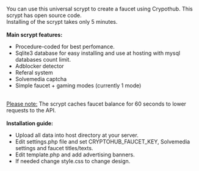You can use this universal scrypt to create a faucet using Crypothub. This scrypt has open source code.<br>
        Installing of the scrypt takes only 5 minutes.<br><br>
        <b>Main scrypt features:</b>
        <ul>
            <li>Procedure-coded for best perfomance.</li>
            <li>Sqlite3 database for easy installing and use at hosting with mysql databases count limit.</li>
            <li>Adblocker detector</li>
            <li>Referal system</li>
            <li>Solvemedia captcha</li>
            <li>Simple faucet + gaming modes (currently 1 mode)</li>
        </ul><br>
        <u>Please note:</u> The scrypt caches faucet balance for 60 seconds to lower requests to the API.
        <br><br>
        <b>Installation guide:</b>
        <ul>
            <li>Upload all data into host directory at your server.</li>
            <li>Edit settings.php file and set CRYPTOHUB_FAUCET_KEY, Solvemedia settings and faucet titles/texts.</li>
            <li>Edit template.php and add advertising banners.</li>
            <li>If needed change style.css to change design.</li>
        </ul>
